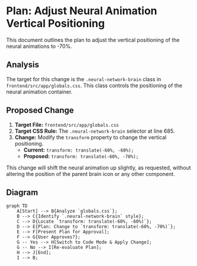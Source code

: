 # Plan: Adjust Neural Animation Vertical Positioning

This document outlines the plan to adjust the vertical positioning of the neural animations to -70%.

## Analysis

The target for this change is the `.neural-network-brain` class in `frontend/src/app/globals.css`. This class controls the positioning of the neural animation container.

## Proposed Change

1.  **Target File:** `frontend/src/app/globals.css`
2.  **Target CSS Rule:** The `.neural-network-brain` selector at line 685.
3.  **Change:** Modify the `transform` property to change the vertical positioning.
    *   **Current:** `transform: translate(-60%, -60%);`
    *   **Proposed:** `transform: translate(-60%, -70%);`

This change will shift the neural animation up slightly, as requested, without altering the position of the parent brain icon or any other component.

## Diagram

```mermaid
graph TD
    A[Start] --> B{Analyze `globals.css`};
    B --> C{Identify `.neural-network-brain` style};
    C --> D{Locate `transform: translate(-60%, -60%)`};
    D --> E{Plan: Change to `transform: translate(-60%, -70%)`};
    E --> F[Present Plan for Approval];
    F --> G{User Approves?};
    G -- Yes --> H[Switch to Code Mode & Apply Change];
    G -- No --> I[Re-evaluate Plan];
    H --> J[End];
    I --> B;